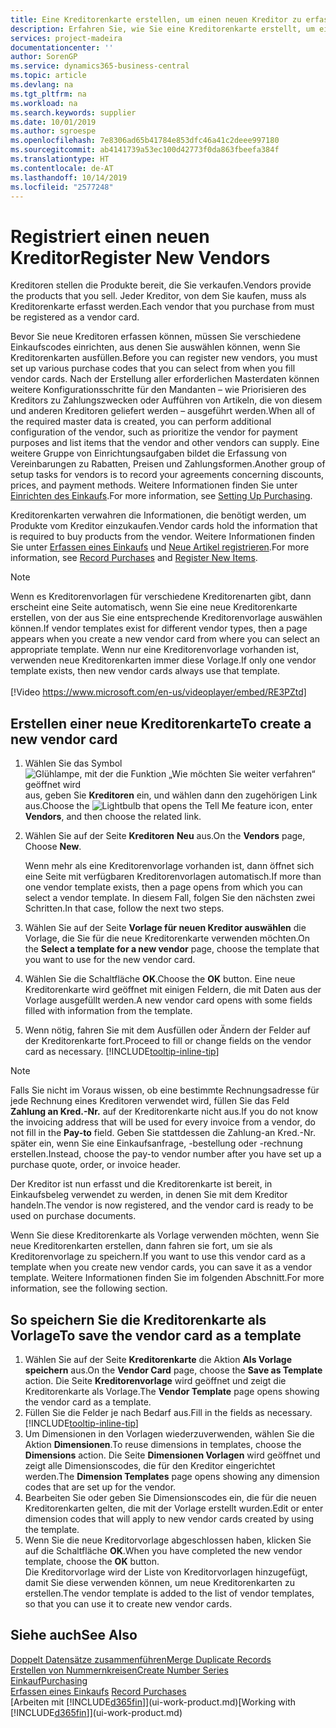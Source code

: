 ```yaml
---
title: Eine Kreditorenkarte erstellen, um einen neuen Kreditor zu erfassen | Microsoft Docs
description: Erfahren Sie, wie Sie eine Kreditorenkarte erstellt, um einen neuen Kreditor oder einem Lieferanten zu erfassen.
services: project-madeira
documentationcenter: ''
author: SorenGP
ms.service: dynamics365-business-central
ms.topic: article
ms.devlang: na
ms.tgt_pltfrm: na
ms.workload: na
ms.search.keywords: supplier
ms.date: 10/01/2019
ms.author: sgroespe
ms.openlocfilehash: 7e8306ad65b41784e853dfc46a41c2deee997180
ms.sourcegitcommit: ab4141739a53ec100d42773f0da863fbeefa384f
ms.translationtype: HT
ms.contentlocale: de-AT
ms.lasthandoff: 10/14/2019
ms.locfileid: "2577248"
---
```

# <a name="register-new-vendors"></a><span data-ttu-id="230d3-103">Registriert einen neuen Kreditor</span><span class="sxs-lookup"><span data-stu-id="230d3-103">Register New Vendors</span></span>
<span data-ttu-id="230d3-104">Kreditoren stellen die Produkte bereit, die Sie verkaufen.</span><span class="sxs-lookup"><span data-stu-id="230d3-104">Vendors provide the products that you sell.</span></span> <span data-ttu-id="230d3-105">Jeder Kreditor, von dem Sie kaufen, muss als Kreditorenkarte erfasst werden.</span><span class="sxs-lookup"><span data-stu-id="230d3-105">Each vendor that you purchase from must be registered as a vendor card.</span></span>

<span data-ttu-id="230d3-106">Bevor Sie neue Kreditoren erfassen können, müssen Sie verschiedene Einkaufscodes einrichten, aus denen Sie auswählen können, wenn Sie Kreditorenkarten ausfüllen.</span><span class="sxs-lookup"><span data-stu-id="230d3-106">Before you can register new vendors, you must set up various purchase codes that you can select from when you fill vendor cards.</span></span> <span data-ttu-id="230d3-107">Nach der Erstellung aller erforderlichen Masterdaten können weitere Konfigurationsschritte für den Mandanten – wie Priorisieren des Kreditors zu Zahlungszwecken oder Aufführen von Artikeln, die von diesem und anderen Kreditoren geliefert werden – ausgeführt werden.</span><span class="sxs-lookup"><span data-stu-id="230d3-107">When all of the required master data is created, you can perform additional configuration of the vendor, such as prioritize the vendor for payment purposes and list items that the vendor and other vendors can supply.</span></span> <span data-ttu-id="230d3-108">Eine weitere Gruppe von Einrichtungsaufgaben bildet die Erfassung von Vereinbarungen zu Rabatten, Preisen und Zahlungsformen.</span><span class="sxs-lookup"><span data-stu-id="230d3-108">Another group of setup tasks for vendors is to record your agreements concerning discounts, prices, and payment methods.</span></span> <span data-ttu-id="230d3-109">Weitere Informationen finden Sie unter [Einrichten des Einkaufs](purchasing-setup-purchasing.md).</span><span class="sxs-lookup"><span data-stu-id="230d3-109">For more information, see [Setting Up Purchasing](purchasing-setup-purchasing.md).</span></span>

<span data-ttu-id="230d3-110">Kreditorenkarten verwahren die Informationen, die benötigt werden, um Produkte vom Kreditor einzukaufen.</span><span class="sxs-lookup"><span data-stu-id="230d3-110">Vendor cards hold the information that is required to buy products from the vendor.</span></span> <span data-ttu-id="230d3-111">Weitere Informationen finden Sie unter [Erfassen eines Einkaufs](purchasing-how-record-purchases.md) und [Neue Artikel registrieren](inventory-how-register-new-items.md).</span><span class="sxs-lookup"><span data-stu-id="230d3-111">For more information, see [Record Purchases](purchasing-how-record-purchases.md) and [Register New Items](inventory-how-register-new-items.md).</span></span>

> [!NOTE]  
>   <span data-ttu-id="230d3-112">Wenn es Kreditorenvorlagen für verschiedene Kreditorenarten gibt, dann erscheint eine Seite automatisch, wenn Sie eine neue Kreditorenkarte erstellen, von der aus Sie eine entsprechende Kreditorenvorlage auswählen können.</span><span class="sxs-lookup"><span data-stu-id="230d3-112">If vendor templates exist for different vendor types, then a page appears when you create a new vendor card from where you can select an appropriate template.</span></span> <span data-ttu-id="230d3-113">Wenn nur eine Kreditorenvorlage vorhanden ist, verwenden neue Kreditorenkarten immer diese Vorlage.</span><span class="sxs-lookup"><span data-stu-id="230d3-113">If only one vendor template exists, then new vendor cards always use that template.</span></span>
<br><br>
> [!Video https://www.microsoft.com/en-us/videoplayer/embed/RE3PZtd]

## <a name="to-create-a-new-vendor-card"></a><span data-ttu-id="230d3-114">Erstellen einer neue Kreditorenkarte</span><span class="sxs-lookup"><span data-stu-id="230d3-114">To create a new vendor card</span></span>
1. <span data-ttu-id="230d3-115">Wählen Sie das Symbol ![Glühlampe, mit der die Funktion „Wie möchten Sie weiter verfahren“ geöffnet wird](media/ui-search/search_small.png "Wie möchten Sie weiter verfahren?") aus, geben Sie **Kreditoren** ein, und wählen dann den zugehörigen Link aus.</span><span class="sxs-lookup"><span data-stu-id="230d3-115">Choose the ![Lightbulb that opens the Tell Me feature](media/ui-search/search_small.png "Tell me what you want to do") icon, enter **Vendors**, and then choose the related link.</span></span>  
2. <span data-ttu-id="230d3-116">Wählen Sie auf der Seite **Kreditoren** **Neu** aus.</span><span class="sxs-lookup"><span data-stu-id="230d3-116">On the **Vendors** page, Choose **New**.</span></span>

    <span data-ttu-id="230d3-117">Wenn mehr als eine Kreditorenvorlage vorhanden ist, dann öffnet sich eine Seite mit verfügbaren Kreditorenvorlagen automatisch.</span><span class="sxs-lookup"><span data-stu-id="230d3-117">If more than one vendor template exists, then a page opens from which you can select a vendor template.</span></span> <span data-ttu-id="230d3-118">In diesem Fall, folgen Sie den nächsten zwei Schritten.</span><span class="sxs-lookup"><span data-stu-id="230d3-118">In that case, follow the next two steps.</span></span>
3. <span data-ttu-id="230d3-119">Wählen Sie auf der Seite **Vorlage für neuen Kreditor auswählen** die Vorlage, die Sie für die neue Kreditorenkarte verwenden möchten.</span><span class="sxs-lookup"><span data-stu-id="230d3-119">On the **Select a template for a new vendor** page, choose the template that you want to use for the new vendor card.</span></span>
4. <span data-ttu-id="230d3-120">Wählen Sie die Schaltfläche **OK**.</span><span class="sxs-lookup"><span data-stu-id="230d3-120">Choose the **OK** button.</span></span> <span data-ttu-id="230d3-121">Eine neue Kreditorenkarte wird geöffnet mit einigen Feldern, die mit Daten aus der Vorlage ausgefüllt werden.</span><span class="sxs-lookup"><span data-stu-id="230d3-121">A new vendor card opens with some fields filled with information from the template.</span></span>
5. <span data-ttu-id="230d3-122">Wenn nötig, fahren Sie mit dem Ausfüllen oder Ändern der Felder auf der Kreditorenkarte fort.</span><span class="sxs-lookup"><span data-stu-id="230d3-122">Proceed to fill or change fields on the vendor card as necessary.</span></span> [!INCLUDE[tooltip-inline-tip](includes/tooltip-inline-tip_md.md)]

> [!NOTE]  
>   <span data-ttu-id="230d3-123">Falls Sie nicht im Voraus wissen, ob eine bestimmte Rechnungsadresse für jede Rechnung eines Kreditoren verwendet wird, füllen Sie das Feld **Zahlung an Kred.-Nr.** auf der Kreditorenkarte nicht aus.</span><span class="sxs-lookup"><span data-stu-id="230d3-123">If you do not know the invoicing address that will be used for every invoice from a vendor, do not fill in the **Pay-to** field.</span></span> <span data-ttu-id="230d3-124">Geben Sie stattdessen die Zahlung-an Kred.-Nr. später ein, wenn Sie eine Einkaufsanfrage, -bestellung oder -rechnung erstellen.</span><span class="sxs-lookup"><span data-stu-id="230d3-124">Instead, choose the pay-to vendor number after you have set up a purchase quote, order, or invoice header.</span></span>

<span data-ttu-id="230d3-125">Der Kreditor ist nun erfasst und die Kreditorenkarte ist bereit, in Einkaufsbeleg verwendet zu werden, in denen Sie mit dem Kreditor handeln.</span><span class="sxs-lookup"><span data-stu-id="230d3-125">The vendor is now registered, and the vendor card is ready to be used on purchase documents.</span></span>

<span data-ttu-id="230d3-126">Wenn Sie diese Kreditorenkarte als Vorlage verwenden möchten, wenn Sie neue Kreditorenkarten erstellen, dann fahren sie fort, um sie als Kreditorenvorlage zu speichern.</span><span class="sxs-lookup"><span data-stu-id="230d3-126">If you want to use this vendor card as a template when you create new vendor cards, you can save it as a vendor template.</span></span> <span data-ttu-id="230d3-127">Weitere Informationen finden Sie im folgenden Abschnitt.</span><span class="sxs-lookup"><span data-stu-id="230d3-127">For more information, see the following section.</span></span>

## <a name="to-save-the-vendor-card-as-a-template"></a><span data-ttu-id="230d3-128">So speichern Sie die Kreditorenkarte als Vorlage</span><span class="sxs-lookup"><span data-stu-id="230d3-128">To save the vendor card as a template</span></span>
1. <span data-ttu-id="230d3-129">Wählen Sie auf der Seite **Kreditorenkarte** die Aktion **Als Vorlage speichern** aus.</span><span class="sxs-lookup"><span data-stu-id="230d3-129">On the **Vendor Card** page, choose the **Save as Template** action.</span></span> <span data-ttu-id="230d3-130">Die Seite **Kreditorenvorlage** wird geöffnet und zeigt die Kreditorenkarte als Vorlage.</span><span class="sxs-lookup"><span data-stu-id="230d3-130">The **Vendor Template** page opens showing the vendor card as a template.</span></span>
2. <span data-ttu-id="230d3-131">Füllen Sie die Felder je nach Bedarf aus.</span><span class="sxs-lookup"><span data-stu-id="230d3-131">Fill in the fields as necessary.</span></span> [!INCLUDE[tooltip-inline-tip](includes/tooltip-inline-tip_md.md)]
3. <span data-ttu-id="230d3-132">Um Dimensionen in den Vorlagen wiederzuverwenden, wählen Sie die Aktion **Dimensionen**.</span><span class="sxs-lookup"><span data-stu-id="230d3-132">To reuse dimensions in templates, choose the **Dimensions** action.</span></span> <span data-ttu-id="230d3-133">Die Seite **Dimensionen Vorlagen** wird geöffnet und zeigt alle Dimensionscodes, die für den Kreditor eingerichtet werden.</span><span class="sxs-lookup"><span data-stu-id="230d3-133">The **Dimension Templates** page opens showing any dimension codes that are set up for the vendor.</span></span>
4. <span data-ttu-id="230d3-134">Bearbeiten Sie oder geben Sie Dimensionscodes ein, die für die neuen Kreditorenkarten gelten, die mit der Vorlage erstellt wurden.</span><span class="sxs-lookup"><span data-stu-id="230d3-134">Edit or enter dimension codes that will apply to new vendor cards created by using the template.</span></span>
5. <span data-ttu-id="230d3-135">Wenn Sie die neue Kreditorvorlage abgeschlossen haben, klicken Sie auf die Schaltfläche **OK**.</span><span class="sxs-lookup"><span data-stu-id="230d3-135">When you have completed the new vendor template, choose the **OK** button.</span></span>  
   <span data-ttu-id="230d3-136">Die Kreditorvorlage wird der Liste von Kreditorvorlagen hinzugefügt, damit Sie diese verwenden können, um neue Kreditorenkarten zu erstellen.</span><span class="sxs-lookup"><span data-stu-id="230d3-136">The vendor template is added to the list of vendor templates, so that you can use it to create new vendor cards.</span></span>

## <a name="see-also"></a><span data-ttu-id="230d3-137">Siehe auch</span><span class="sxs-lookup"><span data-stu-id="230d3-137">See Also</span></span>
[<span data-ttu-id="230d3-138">Doppelt Datensätze zusammenführen</span><span class="sxs-lookup"><span data-stu-id="230d3-138">Merge Duplicate Records</span></span>](sales-how-merge-duplicate-records.md)  
[<span data-ttu-id="230d3-139">Erstellen von Nummernkreisen</span><span class="sxs-lookup"><span data-stu-id="230d3-139">Create Number Series</span></span>](ui-create-number-series.md)  
[<span data-ttu-id="230d3-140">Einkauf</span><span class="sxs-lookup"><span data-stu-id="230d3-140">Purchasing</span></span>](purchasing-manage-purchasing.md)  
<span data-ttu-id="230d3-141">[Erfassen eines Einkaufs](purchasing-how-record-purchases.md) </span><span class="sxs-lookup"><span data-stu-id="230d3-141">[Record Purchases](purchasing-how-record-purchases.md) </span></span>  
<span data-ttu-id="230d3-142">[Arbeiten mit [!INCLUDE[d365fin](includes/d365fin_md.md)]](ui-work-product.md)</span><span class="sxs-lookup"><span data-stu-id="230d3-142">[Working with [!INCLUDE[d365fin](includes/d365fin_md.md)]](ui-work-product.md)</span></span>  
